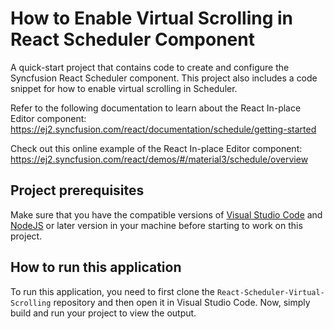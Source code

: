 # How to Enable Virtual Scrolling in React Scheduler Component

A quick-start project that contains code to create and configure the Syncfusion React Scheduler component. This project also includes a code snippet for how to enable virtual scrolling in Scheduler.   

Refer to the following documentation to learn about the React In-place Editor component: 
https://ej2.syncfusion.com/react/documentation/schedule/getting-started   

Check out this online example of the React In-place Editor component:
https://ej2.syncfusion.com/react/demos/#/material3/schedule/overview

## Project prerequisites
Make sure that you have the compatible versions of [Visual Studio Code](https://code.visualstudio.com/download ) and [NodeJS](https://nodejs.org/en/download) or later version in your machine before starting to work on this project.

## How to run this application
To run this application, you need to first clone the `React-Scheduler-Virtual-Scrolling` repository and then open it in Visual Studio Code. Now, simply build and run your project to view the output.